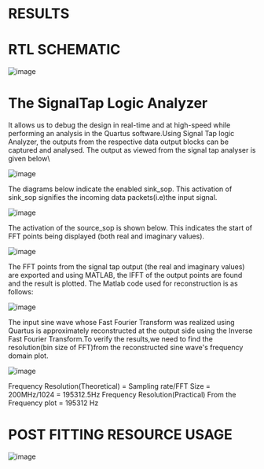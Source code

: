 # RESULTS
# RTL SCHEMATIC
![image](https://github.com/sivaram-07/FFT-IP/assets/114935240/efda7e17-e2e6-475e-a417-7d5857c4924e)

# The SignalTap Logic Analyzer 
It allows us to debug the design in real-time and at high-speed while performing an
analysis in the Quartus software.Using Signal Tap logic Analyzer, the outputs from the respective data output
blocks can be captured and analysed.
The output as viewed from the signal tap analyser is given below\

![image](https://github.com/sivaram-07/FFT-IP/assets/114935240/efb71ea4-ba6a-47d2-bc5f-90d55a6c1f5b)

The diagrams below indicate the enabled sink_sop. This activation of sink_sop
signifies the incoming data packets(i.e)the input signal.

![image](https://github.com/sivaram-07/FFT-IP/assets/114935240/44e60db6-e956-47f8-8de5-7fe53dbdadf6)

The activation of the source_sop is shown below. This indicates the start of FFT
points being displayed (both real and imaginary values).

![image](https://github.com/sivaram-07/FFT-IP/assets/114935240/3d28373c-1757-4cae-a800-200e82e98270)

The FFT points from the signal tap output (the real and imaginary values) are
exported and using MATLAB, the IFFT of the output points are found and the
result is plotted. The Matlab code used for reconstruction is as follows:

![image](https://github.com/sivaram-07/FFT-IP/assets/114935240/f4092f55-9797-450d-9546-30f78bb9e0a8)

The input sine wave whose Fast Fourier Transform was realized using Quartus is
approximately reconstructed at the output side using the Inverse Fast Fourier
Transform.To verify the results,we need to find the resolution(bin size of FFT)from the reconstructed sine wave's frequency domain plot.




![image](https://github.com/sivaram-07/FFT-IP/assets/114935240/97109e21-5b27-49c5-b1a8-826da390af6d)

Frequency Resolution(Theoretical) = Sampling rate/FFT Size
                                  = 200MHz/1024
= 195312.5Hz
Frequency Resolution(Practical) From the Frequency plot = 195312 Hz

# POST FITTING RESOURCE USAGE
![image](https://github.com/sivaram-07/FFT-IP/assets/114935240/a540d80d-1cd2-4db2-810d-e3469b6302fa)
